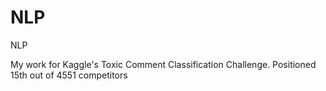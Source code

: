 # NLP
NLP

My work for Kaggle's Toxic Comment Classification Challenge. Positioned 15th out of 4551 competitors



